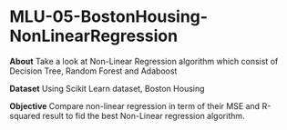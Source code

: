 # MLU-05-BostonHousing-NonLinearRegression

**About**
Take a look at Non-Linear Regression algorithm which consist of Decision Tree, Random Forest and Adaboost

**Dataset**
Using Scikit Learn dataset, Boston Housing

**Objective**
Compare non-linear regression in term of their MSE and R-squared result to fid the best Non-Linear regression algorithm.
